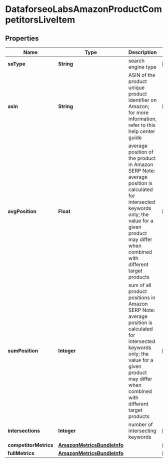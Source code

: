 

# DataforseoLabsAmazonProductCompetitorsLiveItem


## Properties

| Name | Type | Description | Notes |
|------------ | ------------- | ------------- | -------------|
|**seType** | **String** | search engine type |  [optional] |
|**asin** | **String** | ASIN of the product unique product identifier on Amazon; for more information, refer to this help center guide |  [optional] |
|**avgPosition** | **Float** | average position of the product in Amazon SERP Note: average position is calculated for intersected keywords only; the value for a given product may differ when combined with different target products |  [optional] |
|**sumPosition** | **Integer** | sum of all product positions in Amazon SERP Note: average position is calculated for intersected keywords only; the value for a given product may differ when combined with different target products |  [optional] |
|**intersections** | **Integer** | number of intersecting keywords |  [optional] |
|**competitorMetrics** | [**AmazonMetricsBundleInfo**](AmazonMetricsBundleInfo.md) |  |  [optional] |
|**fullMetrics** | [**AmazonMetricsBundleInfo**](AmazonMetricsBundleInfo.md) |  |  [optional] |



